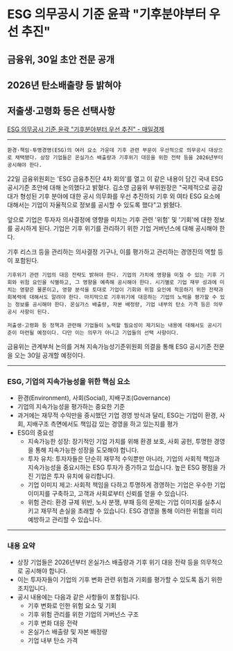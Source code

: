# ESG 의무공시 기준 윤곽 "기후분야부터 우선 추진"
## 금융위, 30일 초안 전문 공개
## 2026년 탄소배출량 등 밝혀야
## 저출생·고령화 등은 선택사항
[ESG 의무공시 기준 윤곽 "기후분야부터 우선 추진" - 매일경제](https://n.news.naver.com/article/newspaper/009/0005292175?date=20240423)

---

`환경·책임·투명경영(ESG)의 여러 요소 가운데 기후 관련 부문이 우선적으로 의무공시 대상으로 채택됐다. 상장 기업들은 온실가스 배출량과 기후위기 대응을 위한 전략 등을 2026년부터 공시해야 한다.`

22일 금융위원회는 'ESG 금융추진단 4차 회의'를 열고 이 같은 내용이 담긴 국내 ESG 공시기준 초안에 대해 논의했다고 밝혔다. 김소영 금융위 부위원장은 "국제적으로 공감대가 형성된 기후 분야에 대한 공시 의무화를 우선 추진하되 기후 외 여타 ESG 요소에 대해서는 기업이 자율적으로 정보를 공시할 수 있도록 했다"고 밝혔다.

앞으로 기업은 투자자 의사결정에 영향을 미치는 기후 관련 '위험' 및 '기회'에 대한 정보를 공시하게 된다. 기업은 기후 위기를 관리하기 위한 기업 거버넌스에 대해 공시해야 한다.

기후 리스크 등을 관리하는 의사결정 기구나, 이를 평가하고 관리하는 경영진의 역할 등이 포함된다.

`기후위기 관련 기업의 대응 전략도 밝혀야 한다. 기업의 가치에 영향을 미칠 수 있는 기후 기회와 위험 요인을 식별하고, 그 영향을 예측해 공시해야 한다. 시기별로 기업 재무 성과에 미치는 영향은 물론이고, 영향 분석을 토대로 기업이 기회와 위험 요인에 적응하기 위한 전략과 회복력에 대해서도 알려야 한다. 마지막으로 기후위기에 대응하는 기업의 노력을 평가할 수 있는 정보를 공시해야 한다. 온실가스 배출량, 자본 배정량, 기업 내부의 탄소 가격 등은 의무 공시 사항이 된다.`

`저출생·고령화 등 정책과 관련해 기업들이 노력할 필요성이 제기되는 내용에 대해서도 공시기준이 마련될 예정이다. 다만 이는 의무가 아니고 기업들의 선택 사항이다.`

금융위는 관계부처 논의를 거쳐 지속가능성기준위원회 의결을 통해 ESG 공시기준 전문을 오는 30일 공개할 예정이다.

---

### ESG, 기업의 지속가능성을 위한 핵심 요소

* 환경(Environment), 사회(Social), 지배구조(Governance)
* 기업의 지속가능성을 평가하는 중요한 기준
* 과거에는 재무적 수익만을 중시했던 기업 경영 방식과 달리, ESG는 기업이 환경, 사회, 지배구조 측면에서도 책임감 있는 경영을 하고 있는지를 평가
* ESG의 중요성
    * 지속가능한 성장: 장기적인 기업 가치를 위해 환경 보호, 사회 공헌, 투명한 경영을 통해 지속가능한 성장을 도모해야 합니다.
    * 투자 유치: 투자자들은 단순히 재무적 수익뿐만 아니라, 기업의 사회적 책임과 지속가능성을 중요시하는 ESG 투자가 증가하고 있습니다. 높은 ESG 평점을 가진 기업은 투자 유치에 유리합니다.
    * 기업 이미지 제고: 사회적 책임을 다하고 투명하게 경영하는 기업은 우수한 기업 이미지를 구축하고, 고객과 사회로부터 신뢰를 얻을 수 있습니다.
    * 위험 관리: 환경 규제 위반, 노사 분쟁, 부패 등의 문제는 기업 이미지를 실추시키고 재무적 손실을 초래할 수 있습니다. ESG 경영을 통해 이러한 위험을 미리 예방하고 관리할 수 있습니다.
---

### 내용 요약

* 상장 기업들은 2026년부터 온실가스 배출량과 기후 위기 대응 전략 등을 의무적으로 공시해야 합니다.
* 이는 투자자들이 기업의 기후 변화 관련 위험과 기회를 평가할 수 있도록 돕기 위한 조치입니다.
* 공시 내용에는 다음과 같은 사항들이 포함됩니다.
    * 기후 변화로 인한 위험 요소 및 기회
    * 기후 위험 관리를 위한 기업의 거버넌스 구조
    * 기후 변화 대응 전략
    * 온실가스 배출량 및 자본 배정량
    * 기업 내부 탄소 가격


